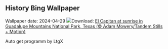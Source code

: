 ## History Bing Wallpaper
Wallpaper date: 2024-04-29
![](https://www.bing.com/th?id=OHR.GuadalupeTexas_EN-US5906260854_UHD.jpg&w=1000)Download: [El Capitan at sunrise in Guadalupe Mountains National Park, Texas (© Adam Mowery/Tandem Stills + Motion)](https://www.bing.com/th?id=OHR.GuadalupeTexas_EN-US5906260854_UHD.jpg)

Auto get programm by LtgX
